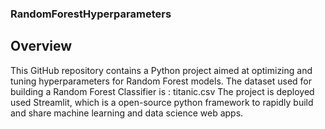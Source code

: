 ### RandomForestHyperparameters
## Overview

This GitHub repository contains a Python project aimed at optimizing and tuning hyperparameters for Random Forest models. 
The dataset used for building a Random Forest Classifier is : titanic.csv
The project is deployed used Streamlit, which is a open-source python framework to rapidly build and share machine learning and data science web apps.
